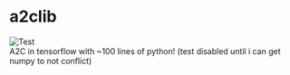 # a2clib
![Test](https://github.com/bitbloxhub/a2clib/workflows/Test/badge.svg)  
A2C in tensorflow with ~100 lines of python! (test disabled until i can get numpy to not conflict)
